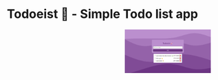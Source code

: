   <div align='center'>
  <h1>Todoeist 🚀 - Simple Todo list app </h1>
  </div>
  <img align="right" alt="Coding" width="200" src="assets/Screenshot.png">

